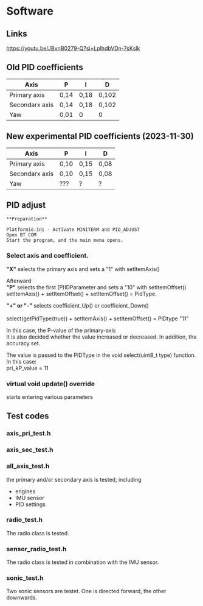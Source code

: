 # Software

## Links
https://youtu.be/JBvnB0279-Q?si=LplhdbVDn-7sKslk

## Old PID coefficients
|     Axis      |  P   |  I	  |	 D    |
|---------------|------|------|-------|
|Primary axis   | 0,14 | 0,18 |	0,102 |
|Secondarx axis | 0,14 | 0,18 | 0,102 |
|Yaw	        | 0,01 |  0	  |	 0    |

## New experimental PID coefficients (2023-11-30)
|     Axis      |  P   |  I	  |	 D    |
|---------------|------|------|-------|
|Primary axis   | 0,10 | 0,15 |	0,08  |
|Secondarx axis | 0,10 | 0,15 | 0,08  |
|Yaw	        | ???  |  ?	  |	 ?    |

## PID adjust

    **Preparation**

    Platformio.ini - Activate MINITERM and PID_ADJUST
    Open BT COM 
    Start the program, and the main menu opens.

### Select axis and coefficient.

**"X"** selects the primary axis and sets a "1" with setItemAxis()

Afterward<br>
**"P"** selects the first (P)IDParameter and sets a "10" with setItemOffset()
    setItemAxis() + setItemOffset() + setItemOffset() = PidType.

**"+" or "-"** selects coefficient_Up() or coefficient_Down()<br>  
select(getPidType(true)) +  setItemAxis() + setItemOffset() = PIDtype "11"<br>
                                    
In this case, the P-value of the primary-axis<br>
It is also decided whether the value
increased or decreased. In addition, the accuracy set.
    
The value is passed to the PIDType in the void select(uint8_t type) function.
In this case:<br> 
    pri_kP_value = 11

### **virtual void update() override**
starts entering various parameters

## Test codes

### axis_pri_test.h
### axis_sec_test.h
### all_axis_test.h
the primary and/or secondary axis is tested, including<br>
- engines<br>
- IMU sensor<br>
- PID settings<br>

### radio_test.h
The radio class is tested.

### sensor_radio_test.h
The radio class is tested in combination with the IMU sensor.

### sonic_test.h
Two sonic sensors are testet. 
One is directed forward, the other downwards. 


